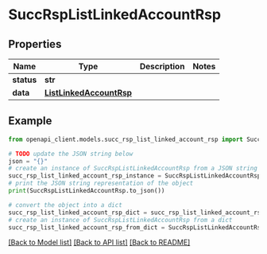 # SuccRspListLinkedAccountRsp


## Properties

Name | Type | Description | Notes
------------ | ------------- | ------------- | -------------
**status** | **str** |  | 
**data** | [**ListLinkedAccountRsp**](ListLinkedAccountRsp.md) |  | 

## Example

```python
from openapi_client.models.succ_rsp_list_linked_account_rsp import SuccRspListLinkedAccountRsp

# TODO update the JSON string below
json = "{}"
# create an instance of SuccRspListLinkedAccountRsp from a JSON string
succ_rsp_list_linked_account_rsp_instance = SuccRspListLinkedAccountRsp.from_json(json)
# print the JSON string representation of the object
print(SuccRspListLinkedAccountRsp.to_json())

# convert the object into a dict
succ_rsp_list_linked_account_rsp_dict = succ_rsp_list_linked_account_rsp_instance.to_dict()
# create an instance of SuccRspListLinkedAccountRsp from a dict
succ_rsp_list_linked_account_rsp_from_dict = SuccRspListLinkedAccountRsp.from_dict(succ_rsp_list_linked_account_rsp_dict)
```
[[Back to Model list]](../README.md#documentation-for-models) [[Back to API list]](../README.md#documentation-for-api-endpoints) [[Back to README]](../README.md)


